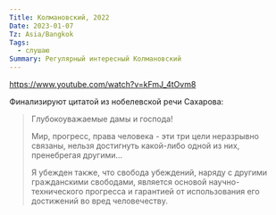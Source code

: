 ```yaml
---
Title: Колмановский, 2022
Date: 2023-01-07
Tz: Asia/Bangkok
Tags:
  - слушаю
Summary: Регулярный интересный Колмановский
---
```


https://www.youtube.com/watch?v=kFmJ_4tOvm8

Финализируют цитатой из нобелевской речи Сахарова:

> Глубокоуважаемые дамы и господа!
>
> Мир, прогресс, права человека - эти три цели неразрывно связаны, нельзя достигнуть какой-либо одной из них, пренебрегая другими...
>
> Я убежден также, что свобода убеждений, наряду с другими гражданскими свободами, является основой научно-технического прогресса и гарантией от использования его достижений во вред человечеству.